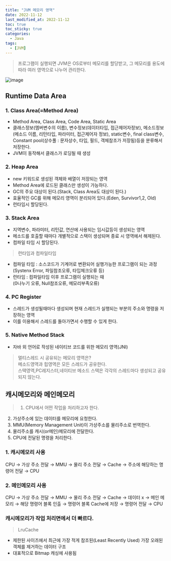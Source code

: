 ```yaml
---
title: "JVM 메모리 영역"
date: 2022-11-12
last_modified_at: 2022-11-12
toc: true
toc_sticky: true
categories: 
  - Java
tags:
  - [JVM]
---
```


> 프로그램이 실행되면 JVM은 OS로부터 메모리를 할당받고, 그 메모리를 용도에 따라 여러 영역으로 나누어 관리한다.  

![image](https://user-images.githubusercontent.com/99777315/201473743-d944cfda-d2f1-479f-a8d3-d7ada65be2f4.png)  

## Runtime Data Area
### 1. Class Area(=Method Area)
- Method Area, Class Area, Code Area, Static Area
- 클래스정보(멤버변수의 이름), 변수정보(데이터타입, 접근제어자정보), 메소드정보(메소드 이름, 리턴타입, 파라미터, 접근제어자 정보), static변수, final class변수, Constant pool(상수풀 : 문자상수, 타입, 필드, 객체참조가 저장됨)등을 분류해서 저장한다.
- JVM이 동작해서 클래스가 로딩될 때 생성

### 2. Heap Area
- new 키워드로 생성된 객체와 배열이 저장되는 영역
- Method Area에 로드된 클래스만 생성이 가능하다.
- GC의 주요 대상이 된다.(Stack, Class Area도 대상이 된다.)
- 효율적인 GC를 위해 메모리 영역이 분리되어 있다.(Eden, Survivor1,2, Old)
- 런타임시 할당된다.

### 3. Stack Area
- 지역변수, 파라미터, 리턴값, 연산에 사용되는 임시값등이 생성되는 영역
- 메소드를 호출할 때마다 개별적으로 스택이 생성되며 종료 시 영역에서 해제된다.
- 컴파일 타임 시 할당된다.

>런타임과 컴파일타임
- 컴파일 타임 : 소스코드가 기계어로 변환되어 실행가능한 프로그램이 되는 과정  
  (Systenx Error, 파일참조오류, 타입체크오류 등)
- 런타임 : 컴파일타임 이후 프로그램이 실행되는 때  
  (0나누기 오류, Null참조오류, 메모리부족오류)

### 4. PC Register
- 스레드가 생성될때마다 생성되며 현재 스레드가 실행되는 부분의 주소와 명령을 저장하는 영역
- 이를 이용해서 스레드를 돌아가면서 수행할 수 있게 한다. 

### 5. Native Method Stack
- 자바 외 언어로 작성된 네이티브 코드를 위한 메모리 영역(JNI)

> 멀티스레드 시 공유되는 메모리 영역은?  
메소드영역과 힙영역은 모든 스레드가 공유한다.  
스택영역,PC레지스터,네이티브 메소드 스택은 각각의 스레드마다 생성되고 공유되지 않는다.  

## 캐시메모리와 메인메모리
> 1. CPU에서 어떤 작업을 처리하고자 한다.  
2. 가상주소에 있는 데이터를 메모리에 요청한다.  
3. MMU(Memory Management Unit)이 가상주소를 물리주소로 번역한다.  
4. 물리주소를 캐시(or메인)메모리에 전달한다.  
5. CPU에 전달된 명령을 처리한다.  

### 1. 캐시메모리 사용
CPU → 가상 주소 전달 → MMU → 물리 주소 전달 → Cache → 주소에 해당하는 명령어 전달 → CPU

### 2. 메인메모리 사용
CPU → 가상 주소 전달 → MMU → 물리 주소 전달 → Cache → 데이터 x → 메인 메모리 → 해당 명령어 블록 인출 → 명령어 블록 Cache에 저장 → 명령어 전달 → CPU

### 캐시메모리가 작업 처리면에서 더 빠르다.
> LruCache
- 제한된 사이즈에서 최근에 가장 적게 참조된(Least Recently Used) 가장 오래된 객체를 제거하는 데이터 구조
- 대표적으로 Bitmap 캐싱에 사용됨